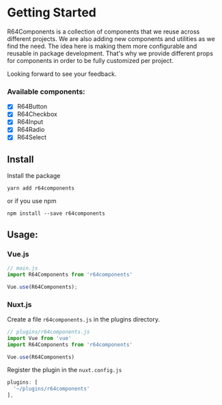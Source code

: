 # Getting Started

R64Components is a collection of components that we reuse across different projects. We are also adding new components and utilities as we find the need.
The idea here is making them more configurable and reusable in package development. That's why we provide different props for components in order
to be fully customized per project.

Looking forward to see your feedback.

### Available components:

- [x] R64Button
- [x] R64Checkbox
- [x] R64Input
- [x] R64Radio
- [x] R64Select

## Install

Install the package
```console
yarn add r64components
```

or if you use npm
```console
npm install --save r64components
```

## Usage:

### Vue.js

```javascript
// main.js
import R64Components from 'r64components'

Vue.use(R64Components);
```

### Nuxt.js
Create a file `r64components.js` in the plugins directory.

```javascript
// plugins/r64components.js
import Vue from 'vue'
import R64Components from 'r64components'

Vue.use(R64Components)
```

Register the plugin in the `nuxt.config.js`

```javascript
plugins: [
  '~/plugins/r64components'
],
```
